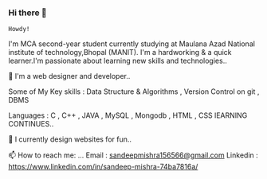 ### Hi there 👋
    Howdy!

   I'm MCA second-year student currently studying at Maulana Azad National institute of technology,Bhopal (MANIT). I'm a hardworking & a quick learner.I'm passionate about        learning new skills and technologies..

  🔭 I'm a web designer and developer..

  Some of My Key skills : Data Structure & Algorithms , Version Control on git , DBMS

  Languages : C , C++ , JAVA ,  MySQL , Mongodb , HTML , CSS  lEARNING CONTINUES.. 

 🌱 I currently design websites for fun..

 📫 How to reach me: ...
  Email : sandeepmishra156566@gmail.com    Linkedin : https://www.linkedin.com/in/sandeep-mishra-74ba7816a/

<!--
**sandy0280/sandy0280** is a ✨ _special_ ✨ repository because its `README.md` (this file) appears on your GitHub profile.

Here are some ideas to get you started:

-  I’m currently working on ...
- 🌱 I’m currently learning ...
- 👯 I’m looking to collaborate on ...
- 🤔 I’m looking for help with ...
- 💬 Ask me about ...
- 😄 Pronouns: ...
-  Fun fact: ...
-->
